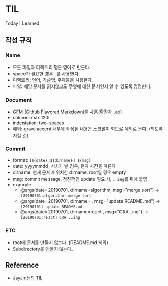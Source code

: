 # TIL
Today I Learned

## 작성 규칙

### Name
- 모든 파일과 디렉토리 명은 영어로 만든다.
- space가 필요한 경우 `_`를 사용한다.
- 디렉토리: 언어, 기술명, 주제등을 사용한다.
- 파일: 해당 문서를 읽지않고도 무엇에 대한 문서인지 알 수 있도록 명명한다.

### Document
- [GFM (Github Flavored Markdown)](https://help.github.com/articles/github-flavored-markdown/)을 사용(확장자 `.md`)
- column: max 120
- indentation: two-spaces
- 예외: grave accent 내부에 작성된 내용은 스크롤이 되므로 예외로 둔다. (되도록 지킬 것)

### Commit
- format: `[${date}:${dirname}] ${msg}`
- date: yyyymmdd; 시차가 날 경우, 현지 시간을 따른다
- dirname: 현재 문서가 위치한 dirname. root일 경우 empty
- msg: commit message. 점진적인 update 필요 시, `..ing`를 뒤에 붙임
- example
  - @args(date=20190701, dirname=algorithm, msg="merge sort") → `[20190701:algorithm] merge sort`
  - @args(date=20190701, dirname= , msg="update README.md") → `[20190701] update README.md`
  - @args(date=20190701, dirname=react , msg="CRA ..ing") → `[20190701:react] CRA ..ing`

### ETC
- root에 문서를 만들지 않는다. (README.md 제외)
- Subdirectory를 만들지 않는다.

## Reference
- [JayJin님의 TIL](https://github.com/milooy/TIL)
